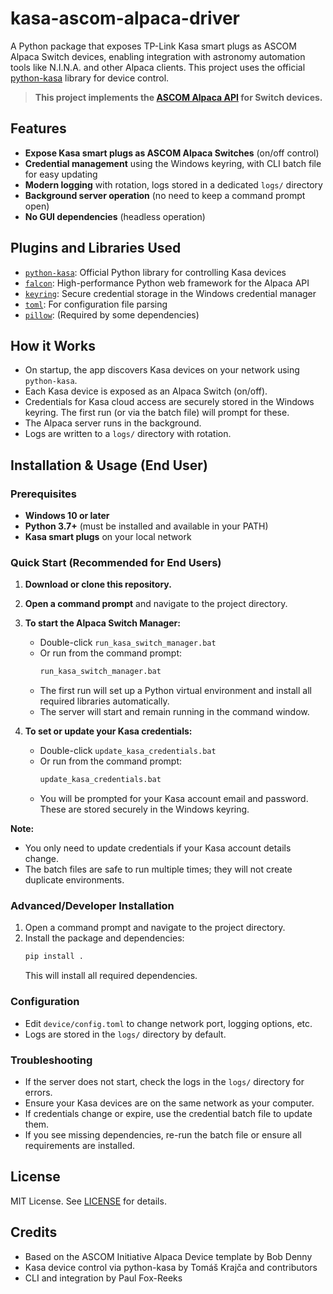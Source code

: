 # kasa-ascom-alpaca-driver

A Python package that exposes TP-Link Kasa smart plugs as ASCOM Alpaca Switch devices, enabling integration with astronomy automation tools like N.I.N.A. and other Alpaca clients. This project uses the official [python-kasa](https://python-kasa.readthedocs.io/en/latest/) library for device control.

> **This project implements the [ASCOM Alpaca API](https://ascom-standards.org/alpyca/index.html) for Switch devices.**

## Features
- **Expose Kasa smart plugs as ASCOM Alpaca Switches** (on/off control)
- **Credential management** using the Windows keyring, with CLI batch file for easy updating
- **Modern logging** with rotation, logs stored in a dedicated `logs/` directory
- **Background server operation** (no need to keep a command prompt open)
- **No GUI dependencies** (headless operation)

## Plugins and Libraries Used
- [`python-kasa`](https://github.com/python-kasa/python-kasa): Official Python library for controlling Kasa devices
- [`falcon`](https://falcon.readthedocs.io/): High-performance Python web framework for the Alpaca API
- [`keyring`](https://pypi.org/project/keyring/): Secure credential storage in the Windows credential manager
- [`toml`](https://pypi.org/project/toml/): For configuration file parsing
- [`pillow`](https://pypi.org/project/Pillow/): (Required by some dependencies)

## How it Works
- On startup, the app discovers Kasa devices on your network using `python-kasa`.
- Each Kasa device is exposed as an Alpaca Switch (on/off).
- Credentials for Kasa cloud access are securely stored in the Windows keyring. The first run (or via the batch file) will prompt for these.
- The Alpaca server runs in the background.
- Logs are written to a `logs/` directory with rotation.

## Installation & Usage (End User)

### Prerequisites
- **Windows 10 or later**
- **Python 3.7+** (must be installed and available in your PATH)
- **Kasa smart plugs** on your local network

### Quick Start (Recommended for End Users)
1. **Download or clone this repository.**
2. **Open a command prompt** and navigate to the project directory.
3. **To start the Alpaca Switch Manager:**
   - Double-click `run_kasa_switch_manager.bat` 
   - Or run from the command prompt:
     ```bat
     run_kasa_switch_manager.bat
     ```
   - The first run will set up a Python virtual environment and install all required libraries automatically.
   - The server will start and remain running in the command window.

4. **To set or update your Kasa credentials:**
   - Double-click `update_kasa_credentials.bat`
   - Or run from the command prompt:
     ```bat
     update_kasa_credentials.bat
     ```
   - You will be prompted for your Kasa account email and password. These are stored securely in the Windows keyring.

**Note:**
- You only need to update credentials if your Kasa account details change.
- The batch files are safe to run multiple times; they will not create duplicate environments.

### Advanced/Developer Installation
1. Open a command prompt and navigate to the project directory.
2. Install the package and dependencies:
   ```sh
   pip install .
   ```
   This will install all required dependencies.

### Configuration
- Edit `device/config.toml` to change network port, logging options, etc.
- Logs are stored in the `logs/` directory by default.

### Troubleshooting
- If the server does not start, check the logs in the `logs/` directory for errors.
- Ensure your Kasa devices are on the same network as your computer.
- If credentials change or expire, use the credential batch file to update them.
- If you see missing dependencies, re-run the batch file or ensure all requirements are installed.

## License
MIT License. See [LICENSE](LICENSE) for details.

## Credits
- Based on the ASCOM Initiative Alpaca Device template by Bob Denny
- Kasa device control via python-kasa by Tomáš Krajča and contributors
- CLI and integration by Paul Fox-Reeks
